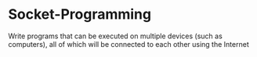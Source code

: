 # Socket-Programming
Write programs that can be executed on multiple devices (such as computers), all of which will be connected to each other using the Internet
